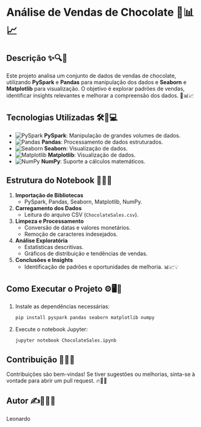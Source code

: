 # Análise de Vendas de Chocolate 🍫📊📈

## Descrição ✨🔍📑

Este projeto analisa um conjunto de dados de vendas de chocolate, utilizando **PySpark** e **Pandas** para manipulação dos dados e **Seaborn** e **Matplotlib** para visualização. O objetivo é explorar padrões de vendas, identificar insights relevantes e melhorar a compreensão dos dados. 🎯📊📈

## Tecnologias Utilizadas 🛠️🚀💻

- ![PySpark](https://img.shields.io/badge/PySpark-FF9900?style=flat&logo=apachespark&logoColor=white) **PySpark**: Manipulação de grandes volumes de dados.
- ![Pandas](https://img.shields.io/badge/Pandas-150458?style=flat&logo=pandas&logoColor=white) **Pandas**: Processamento de dados estruturados.
- ![Seaborn](https://img.shields.io/badge/Seaborn-008080?style=flat&logo=python&logoColor=white) **Seaborn**: Visualização de dados.
- ![Matplotlib](https://img.shields.io/badge/Matplotlib-11557C?style=flat&logo=python&logoColor=white) **Matplotlib**: Visualização de dados.
- ![NumPy](https://img.shields.io/badge/NumPy-013243?style=flat&logo=numpy&logoColor=white) **NumPy**: Suporte a cálculos matemáticos.

## Estrutura do Notebook 📂📌📝

1. **Importação de Bibliotecas**  
   - PySpark, Pandas, Seaborn, Matplotlib, NumPy.
2. **Carregamento dos Dados**  
   - Leitura do arquivo CSV (`ChocolateSales.csv`).
3. **Limpeza e Processamento**  
   - Conversão de datas e valores monetários.
   - Remoção de caracteres indesejados.
4. **Análise Exploratória**  
   - Estatísticas descritivas.
   - Gráficos de distribuição e tendências de vendas.
5. **Conclusões e Insights**  
   - Identificação de padrões e oportunidades de melhoria. 📊📈💡

## Como Executar o Projeto ⚙️🖥️🚀

1. Instale as dependências necessárias:

   ```bash
   pip install pyspark pandas seaborn matplotlib numpy
   ```

2. Execute o notebook Jupyter:

   ```bash
   jupyter notebook ChocolateSales.ipynb
   ```

## Contribuição 🤝💡🚀

Contribuições são bem-vindas! Se tiver sugestões ou melhorias, sinta-se à vontade para abrir um pull request. 🔥📢💬

## Autor ✍️👨‍💻🚀

Leonardo